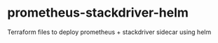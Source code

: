 # prometheus-stackdriver-helm
Terraform files to deploy prometheus + stackdriver sidecar using helm
